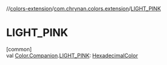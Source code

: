 //[colors-extension](../../index.md)/[com.chrynan.colors.extension](index.md)/[LIGHT_PINK](-l-i-g-h-t_-p-i-n-k.md)

# LIGHT_PINK

[common]\
val [Color.Companion](../../../colors-core/colors-core/com.chrynan.colors/-color/-companion/index.md).[LIGHT_PINK](-l-i-g-h-t_-p-i-n-k.md): [HexadecimalColor](../../../colors-core/colors-core/com.chrynan.colors/-hexadecimal-color/index.md)
